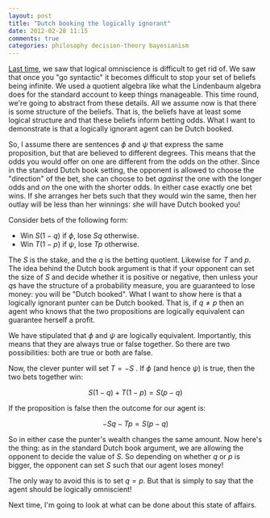 ```yaml
---
layout: post
title: "Dutch booking the logically ignorant"
date: 2012-02-28 11:15
comments: true
categories: philosophy decision-theory bayesianism
---
```

[Last time](/blog/2012/02/22/decision-theory-for-the-logically-ignorant), 
we saw that logical omniscience is difficult to get rid of. 
We saw that once you "go syntactic" it becomes difficult to
stop your set of beliefs being infinite. 
We used a quotient algebra like what the Lindenbaum algebra
does for the standard account to keep things manageable. 
This time round, we're going to abstract from these details. 
All we assume now is that there is some structure of the beliefs.
That is, the beliefs have at least some logical structure 
and that these beliefs inform betting odds. 
What I want to demonstrate is that a logically ignorant agent
can be Dutch booked. 

<!-- more -->

So, I assume there are sentences $\phi$ and $\psi$ that express the same proposition, 
but that are believed to different degrees. 
This means that the odds you would offer on one are different from the odds on the other. 
Since in the standard Dutch book setting, the opponent is
allowed to choose the "direction" of the bet, 
she can choose to bet *against* the one with the longer odds and
*on* the one with the shorter odds. 
In either case exactly one bet wins. 
If she arranges her bets such that they would win the same, 
then her outlay will be less than her winnings:
she will have Dutch booked you! 

Consider bets of the following form:

 - Win $S (1-q)$ if $\phi$, lose $S q$ otherwise.
 - Win $T (1-p)$ if $\psi$, lose $T p$ otherwise.
 
The $S$ is the stake, and the $q$ is the betting quotient.
Likewise for $T$ and $p$.
The idea behind the Dutch book argument is that if
your opponent can set the size of $S$ and decide whether it is positive or 
negative, then unless your $q$s have the structure of a probability measure,
you are guaranteed to lose money: you will be "Dutch booked".
What I want to show here is that a logically ignorant punter
can be Dutch booked.
That is, if $q \neq p$ then an agent who knows that
the two propositions are logically equivalent can
guarantee herself a profit.

We have stipulated that $\phi$ and $\psi$ are logically equivalent.
Importantly, this means that they are always true or false together.
So there are two possibilities: both are true or both are false.

Now, the clever punter will set $T = -S$ .
If $\phi$ (and hence $\psi$) is true, then the two bets together win:

$$
S(1-q) + T(1-p) = S(p - q)
$$

If the proposition is false then the outcome for our agent is:

$$
-S q -T p = S(p - q)
$$

So in either case the punter's wealth changes the same amount.
Now here's the thing:
as in the standard Dutch book argument, we are allowing
the opponent to decide the value of $S$.
So depending on whether $q$ or $p$ is bigger,
the opponent can set $S$ such that our agent loses money!

The only way to avoid this is to set $q = p$.
But that is simply to say that the agent should be logically
omniscient!

Next time, I'm going to look at what can be done about this
state of affairs.
